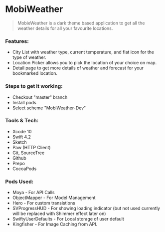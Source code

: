 # MobiWeather
> MobieWeather is a dark theme based application to get all the weather details for all your favourite locations.

### Features:
- City List with weather type, current temperature, and flat icon for the type of weather.
- Location Picker allows you to pick the location of your choice on map.
- Detail page to get more details of weather and forecast for your bookmarked location.

### Steps to get it working:
- Checkout "master" branch
- Install pods
- Select scheme "MobiWeather-Dev"

### Tools & Tech:
- Xcode 10
- Swift 4.2
- Sketch
- Paw (HTTP Client)
- Git, SourceTree
- Github
- Prepo
- CocoaPods

### Pods Used:
- Moya - For API Calls
- ObjectMapper - For Model Management
- Hero - For custom transistions
- SVProgressHUD - For showing loading indicator (but not used currently will be replaced with Shimmer effect later on)
- SwiftyUserDefaults - For Local storage of user default
- Kingfisher - For Image Caching from API.
